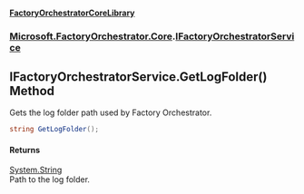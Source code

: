 #### [FactoryOrchestratorCoreLibrary](./FactoryOrchestratorCoreLibrary.md 'FactoryOrchestratorCoreLibrary')
### [Microsoft.FactoryOrchestrator.Core](./Microsoft-FactoryOrchestrator-Core.md 'Microsoft.FactoryOrchestrator.Core').[IFactoryOrchestratorService](./Microsoft-FactoryOrchestrator-Core-IFactoryOrchestratorService.md 'Microsoft.FactoryOrchestrator.Core.IFactoryOrchestratorService')
## IFactoryOrchestratorService.GetLogFolder() Method
Gets the log folder path used by Factory Orchestrator.  
```csharp
string GetLogFolder();
```
#### Returns
[System.String](https://docs.microsoft.com/en-us/dotnet/api/System.String 'System.String')  
Path to the log folder.  
